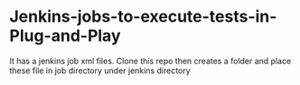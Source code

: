 # Jenkins-jobs-to-execute-tests-in-Plug-and-Play
It has a jenkins job xml files. Clone this repo then creates a folder and place these file in job directory under jenkins directory 
